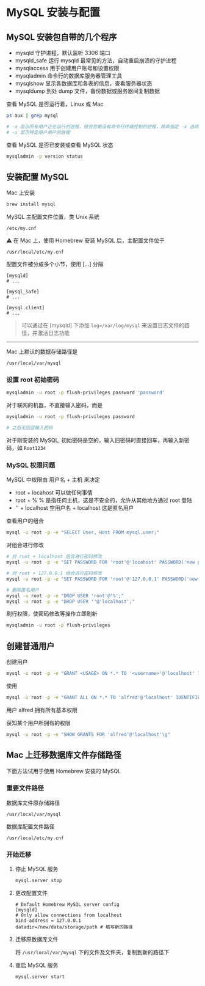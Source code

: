 # MySQL 安装与配置

## MySQL 安装包自带的几个程序

- mysqld 守护进程，默认监听 3306 端口
- mysqld_safe 运行 mysqld 最常见的方法，自动重启崩溃的守护进程
- mysqlaccess 用于创建用户账号和设置权限
- mysqladmin 命令行的数据库服务器管理工具
- mysqlshow 显示各数据库和各表的信息，查看服务器状态
- mysqldump 到处 dump 文件，备份数据或服务器间复制数据

查看 MySQL 是否运行着，Linux 或 Mac

```sh
ps aux | grep mysql

# -a 显示所有用户正在运行的进程，但会忽略没有命令行终端控制的进程，除非指定 -x 选项
# -u 显示特定用户用户的进程
```

查看 MySQL 是否已安装或查看 MySQL 状态

```sh
mysqladmin -p version status
```

## 安装配置 MySQL

Mac 上安装

```sh
brew install mysql
```

MySQL 主配置文件位置，类 Unix 系统

```
/etc/my.cnf
```

⚠️ 在 Mac 上，使用 Homebrew 安装 MySQL 后，主配置文件位于

```
/usr/local/etc/my.cnf
```

配置文件被分成多个小节，使用 [...] 分隔


```
[mysqld]
# ...

[mysql_safe]
# ...

[mysql.client]
# ...
```

> 可以通过在 [mysqld] 下添加 `log=/var/log/mysql` 来设置日志文件的路径，并激活日志功能

---

Mac 上默认的数据存储路径是

```
/usr/local/var/mysql
```

### 设置 root 初始密码

```sh
mysqladmin -u root -p flush-privileges password 'password'
```

对于联网的机器，不直接输入密码，而是

```sh
mysqladmin -u root -p flush-privileges password

# 之后无回显输入密码
```

对于刚安装的 MySQL, 初始密码是空的，输入旧密码时直接回车，再输入新密码，如 `Root1234`


### MySQL 权限问题

MySQL 中权限由 用户名 + 主机 来决定

- root + locahost 可以做任何事情
- root + % % 是指任何主机，这是不安全的，允许从其他地方通过 root 登陆
- '' + localhost 空用户名 + localhost 这是匿名用户

查看用户的组合

```sh
mysql -u root -p -e "SELECT User, Host FROM mysql.user;"
```

对组合进行修改

```sh
# 对 root + localhost 组合进行密码修改
mysql -u root -p -e "SET PASSWORD FOR 'root'@'locahost' PASSWORD('new password');"

# 对 root + 127.0.0.1 组合进行密码修改
mysql -u root -p -e "SET PASSWORD FOR 'root'@'127.0.0.1' PASSWORD('new password');"

# 删除匿名用户
mysql -u root -p -e "DROP USER 'root'@'%';"
mysql -u root -p -e "DROP USER ''@'localhost';"
```

刷行权限，使密码修改等操作立即刷新

```sh
mysqladmin -u root -p flush-privileges
```

## 创建普通用户

创建用户

```sh
mysql -u root -p -e "GRANT <USAGE> ON *.* TO '<username>'@'localhost' IDENTIFIED BY 'password'"
```

使用

```sh
mysql -u root -p -e "GRANT ALL ON *.* TO 'alfred'@'localhost' IDENTIFIED BY 'Root1234';"
```

用户 alfred 拥有所有基本权限


获知某个用户所拥有的权限

```sh
mysql -u root -p -e "SHOW GRANTS FOR 'alfred'@'localhost'\g"
```

## Mac 上迁移数据库文件存储路径

下面方法试用于使用 Homebrew 安装的 MySQL

### 重要文件路径

数据库文件原存储路径

```
/usr/local/var/mysql
```

数据库配置文件路径

```
/usr/local/etc/my.cnf
```

### 开始迁移

1. 停止 MySQL 服务

    ```sh
    mysql.server stop
    ```

1. 更改配置文件

    ```
    # Default Homebrew MySQL server config
    [mysqld]
    # Only allow connections from localhost
    bind-address = 127.0.0.1
    datadir=/new/data/storage/path # 填写新的路径
    ```

1. 迁移原数据库文件

    将 `/usr/local/var/mysql` 下的文件及文件夹，复制到新的路径下

1. 重启 MySQL 服务

    ```sh
    mysql.server start
    ```

